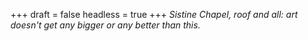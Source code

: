 
+++
draft = false
headless = true
+++
_Sistine Chapel, roof and all: art doesn't get any bigger or any better than this._
